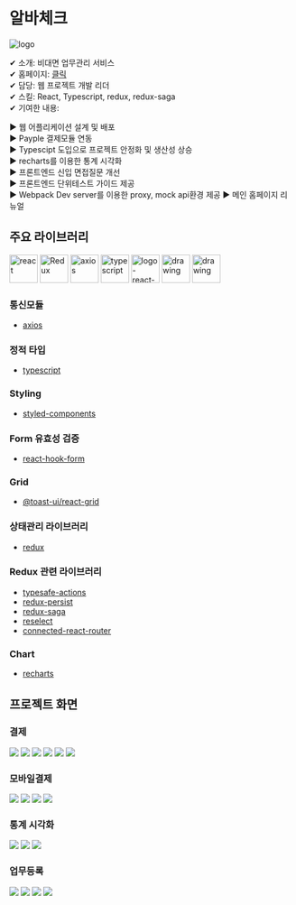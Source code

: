# 알바체크

![logo](../resource/abck/logo-small-abck.jpg)

✔ 소개: 비대면 업무관리 서비스  
✔ 홈페이지: [클릭](https://www.albacheck.co.kr/)  
✔ 담당: 웹 프로젝트 개발 리더  
✔ 스킬: React, Typescript, redux, redux-saga  
✔ 기여한 내용:

▶ 웹 어플리케이션 설계 및 배포  
▶ Payple 결제모듈 연동  
▶ Typescipt 도입으로 프로젝트 안정화 및 생산성 상승  
▶ recharts를 이용한 통계 시각화  
▶ 프론트엔드 신입 면접질문 개선  
▶ 프론트엔드 단위테스트 가이드 제공  
▶ Webpack Dev server를 이용한 proxy, mock api환경 제공
▶ 메인 홈페이지 리뉴얼

## 주요 라이브러리

<img src="../resource/logo/logo-react.png" alt="react" width="50" height="50"/>
<img src="../resource/logo/logo-Redux.png" alt="Redux" width="50" height="50"/>
<img src="../resource/logo/logo-axios.png" alt="axios" width="50" height="50"/>
<img src="../resource/logo/logo-typescript.png" alt="typescript" width="50" height="50"/>
<img src="../resource/logo/logo-react-hook-form.png" alt="logo-react-hook-form" width="50" height="50"/>
<img src="../resource/logo/logo-redux-saga.png" alt="drawing" width="50" height="50"/>
<img src="../resource/logo/logo-styled-components.png" alt="drawing" width="50" height="50"/>

### 통신모듈

- [axios](https://www.npmjs.com/package/axios)

### 정적 타입

- [typescript](https://www.npmjs.com/package/typescript)

### Styling

- [styled-components](https://www.npmjs.com/package/styled-components)

### Form 유효성 검증

- [react-hook-form](https://www.npmjs.com/package/react-hook-form)

### Grid

- [@toast-ui/react-grid](https://www.npmjs.com/package/@toast-ui/react-grid)

### 상태관리 라이브러리

- [redux](https://www.npmjs.com/package/redux)

### Redux 관련 라이브러리

- [typesafe-actions](https://www.npmjs.com/search?q=typesafe-actions)
- [redux-persist](https://www.npmjs.com/package/redux-persist)
- [redux-saga](https://www.npmjs.com/package/redux-saga)
- [reselect](https://www.npmjs.com/package/reselect)
- [connected-react-router](https://www.npmjs.com/package/connected-react-router)

### Chart

- [recharts](https://www.npmjs.com/package/recharts)

## 프로젝트 화면

### 결제

![](../resource/abck/abck-payment.png)
![](../resource/abck/abck-payment2.png)
![](../resource/abck/abck-payment3.png)
![](../resource/abck/abck-payment4.png)
![](../resource/abck/abck-payment5.png)
![](../resource/abck/abck-payment6.png)

### 모바일결제

![](../resource/abck/aback-mobiil-payment1.png)
![](../resource/abck/aback-mobiil-payment2.png)
![](../resource/abck/aback-mobiil-payment3.png)
![](../resource/abck/aback-mobiil-payment4.png)

### 통계 시각화

![](../resource/abck/aback-chart1.png)
![](../resource/abck/aback-chart2.png)
![](../resource/abck/aback-chart3.png)

### 업무등록

![](../resource/abck/abck-checklist1.png)
![](../resource/abck/abck-checklist2.png)
![](../resource/abck/abck-checklist3.png)
![](../resource/abck/abck-checklist4.png)
